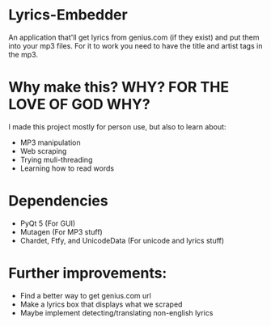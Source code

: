 # Lyrics-Embedder

An application that'll get lyrics from genius.com (if they exist) and put them into your mp3 files. For it to work you need to have the title and artist tags in the mp3. 

# Why make this? WHY? FOR THE LOVE OF GOD WHY?

I made this project mostly for person use, but also to learn about: 
* MP3 manipulation
* Web scraping
* Trying muli-threading
* Learning how to read words

# Dependencies
* PyQt 5 (For GUI)
* Mutagen (For MP3 stuff)
* Chardet, Ftfy, and UnicodeData (For unicode and lyrics stuff)

# Further improvements:
* Find a better way to get genius.com url 
* Make a lyrics box that displays what we scraped 
* Maybe implement detecting/translating non-english lyrics

